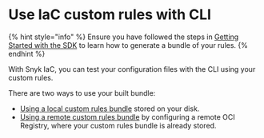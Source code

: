 # Use IaC custom rules with CLI

{% hint style="info" %}
Ensure you have followed the steps in [Getting Started with the SDK](../writing-rules-using-the-sdk/) to learn how to generate a bundle of your rules.
{% endhint %}

With Snyk IaC, you can test your configuration files with the CLI using your custom rules.

There are two ways to use your built bundle:

* [Using a local custom rules bundle](using-a-local-custom-rules-bundle.md) stored on your disk.
* [Using a remote custom rules bundle](using-a-remote-custom-rules-bundle.md) by configuring a remote OCI Registry, where your custom rules bundle is already stored.
